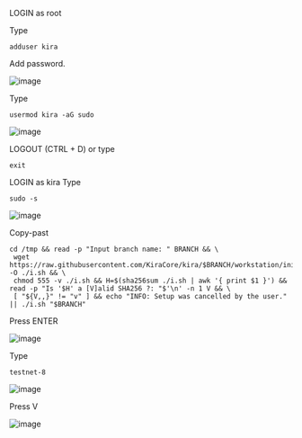 LOGIN as root

Type
```
adduser kira
```
Add password.

![image](https://user-images.githubusercontent.com/70693118/140622454-835dc10f-023c-4a2e-adc6-ef8d59ad8581.png)

Type
```
usermod kira -aG sudo
```
![image](https://user-images.githubusercontent.com/70693118/140622487-79c0f7aa-3efc-47ad-830b-e79f0ff238fe.png)

LOGOUT (CTRL + D) or type 
```
exit
```
LOGIN as kira
Type
```
sudo -s
```

![image](https://user-images.githubusercontent.com/70693118/140622546-fc4ea283-d43e-45ec-8cca-4ae3fa2e4c1f.png)

Copy-past

```
cd /tmp && read -p "Input branch name: " BRANCH && \
 wget https://raw.githubusercontent.com/KiraCore/kira/$BRANCH/workstation/init.sh -O ./i.sh && \
 chmod 555 -v ./i.sh && H=$(sha256sum ./i.sh | awk '{ print $1 }') && read -p "Is '$H' a [V]alid SHA256 ?: "$'\n' -n 1 V && \
 [ "${V,,}" != "v" ] && echo "INFO: Setup was cancelled by the user." || ./i.sh "$BRANCH"
```
Press ENTER

![image](https://user-images.githubusercontent.com/70693118/140622600-6960d7bf-7a40-47e2-8c26-56cda01b4ecf.png)

Type
```
testnet-8
```
![image](https://user-images.githubusercontent.com/70693118/140622618-e0e94266-8829-4d08-8b69-ee9a99988bdd.png)

Press V

![image](https://user-images.githubusercontent.com/70693118/140622632-0229d310-c085-4bf1-98b4-7ebb4c5e6af1.png)


